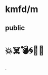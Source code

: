 # kmfd/m
<h2>public</h2>
<h1>💥☠️💣🌀👊🏼</h1>
















































































































.
